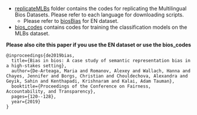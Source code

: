 - [replicateMLBs](./replicateMLBs) folder contains the codes for replicating the Multilingual Bios Datasets. Please refer to each language for downloading scripts.
    * Please refer to [biosBias](https://github.com/microsoft/biosbias) for EN dataset.
- [bios_codes](./bios_codes) contains codes for training the classification models on the MLBs dataset.

**Please also cite this paper if you use the EN dataset or use the bios_codes**
```
@inproceedings{de2019bias,
  title={Bias in bios: A case study of semantic representation bias in a high-stakes setting},
  author={De-Arteaga, Maria and Romanov, Alexey and Wallach, Hanna and Chayes, Jennifer and Borgs, Christian and Chouldechova, Alexandra and Geyik, Sahin and Kenthapadi, Krishnaram and Kalai, Adam Tauman},
  booktitle={Proceedings of the Conference on Fairness, Accountability, and Transparency},
  pages={120--128},
  year={2019}
}
```

